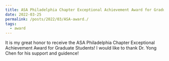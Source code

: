 ```yaml
---
title: ASA Philadelphia Chapter Exceptional Achievement Award for Graduate Students'
date: 2022-03-25
permalink: /posts/2022/03/ASA-award./
tags:
  - award
---
```


It is my great honor to receive the ASA Philadelphia Chapter Exceptional Achievement Award for Graduate Students! I would like to thank Dr. Yong Chen for his support and guidence! 


